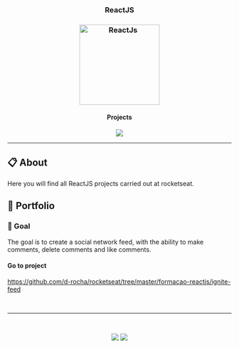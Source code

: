 <h3 align="center">
  ReactJS
</h3>

<h3 align="center">
  <img alt="ReactJs" 
    src="https://w7.pngwing.com/pngs/79/518/png-transparent-js-react-js-logo-react-react-native-logos-icon-thumbnail.png" width="180px"/>
</h3>

<h4 align="center">Projects</h4>

<p align="center">
  <a href="#-portfolio">
    <img src="https://img.shields.io/badge/IGNITE_FEED-00D8FF"/>
  </a>
</p>

<hr/>

## 📋 About

Here you will find all ReactJS projects carried out at rocketseat.

## 📓 Portfolio

### 🎯 Goal

The goal is to create a social network feed, with the ability to make comments, delete comments and like comments.

#### Go to project
https://github.com/d-rocha/rocketseat/tree/master/formacao-reactjs/ignite-feed


<br/>

---

<br/>

<p align="center">
  <a alt="Davi Rocha" href="https://www.linkedin.com/in/davirochaoliveira/">
    <img src="https://img.shields.io/badge/LinkedIn-Davi_Rocha-0077B5?logo=linkedin"/></a>
  <a alt="Davi Rocha" href="https://github.com/d-rocha">
  <img src="https://img.shields.io/badge/d_rocha-GitHub-000?logo=github"/></a>
</p>
